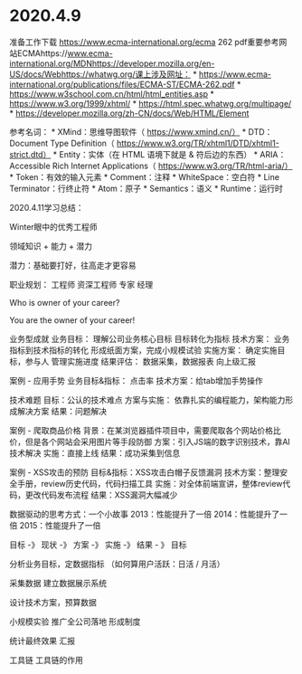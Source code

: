 # 2020.4.9
准备工作下载 https://www.ecma-international.org/ecma 262 pdf重要参考网站ECMAhttps://www.ecma-international.org/MDNhttps://developer.mozilla.org/en-US/docs/Webhttps://whatwg.org/课上涉及网址：
	* https://www.ecma-international.org/publications/files/ECMA-ST/ECMA-262.pdf
	* https://www.w3school.com.cn/html/html_entities.asp
	* https://www.w3.org/1999/xhtml/
	* https://html.spec.whatwg.org/multipage/
	* https://developer.mozilla.org/zh-CN/docs/Web/HTML/Element

参考名词：
	* XMind：思维导图软件（ https://www.xmind.cn/）
	* DTD：Document Type Definition（ https://www.w3.org/TR/xhtml1/DTD/xhtml1-strict.dtd）
	* Entity：实体（在 HTML 语境下就是 & 符后边的东西）
	* ARIA：Accessible Rich Internet Applications（ https://www.w3.org/TR/html-aria/）
	* Token：有效的输入元素
	* Comment：注释
	* WhiteSpace：空白符
	* Line Terminator：行终止符
	* Atom：原子
	* Semantics：语义
	* Runtime：运行时

2020.4.11学习总结：

Winter眼中的优秀工程师

领域知识   +   能力    +   潜力

潜力：基础要打好，往高走才更容易


职业规划：
    工程师
        资深工程师
            专家
                经理

Who is owner of your career?

You are the owner of your career!


业务型成就
业务目标：
    理解公司业务核心目标
    目标转化为指标
技术方案：
    业务指标到技术指标的转化
    形成纸面方案，完成小规模试验
实施方案：
    确定实施目标，参与人
    管理实施进度
结果评估：
    数据采集，数据报表
    向上级汇报

案例 - 应用手势
业务目标&指标： 点击率
技术方案：给tab增加手势操作

技术难题
目标：公认的技术难点
方案与实施： 依靠扎实的编程能力，架构能力形成解决方案
结果：问题解决

案例 - 爬取商品价格
背景：在某浏览器插件项目中，需要爬取各个网站价格比价，但是各个网站会采用图片等手段防御
方案：引入JS端的数字识别技术，靠AI技术解决
实施：直接上线
结果：成功采集到信息

案例 - XSS攻击的预防
目标&指标：XSS攻击白帽子反馈漏洞
技术方案：整理安全手册，review历史代码，代码扫描工具
实施：对全体前端宣讲，整体review代码，更改代码发布流程
结果：XSS漏洞大幅减少

数据驱动的思考方式：一个小故事
2013：性能提升了一倍
2014：性能提升了一倍
2015：性能提升了一倍

目标 -》 现状 -》 方案 -》 实施 -》 结果 - 》 目标

分析业务目标，定数据指标
（如何算用户活跃：日活 / 月活）

采集数据
建立数据展示系统

设计技术方案，预算数据

小规模实验
推广全公司落地
形成制度

统计最终效果
汇报


工具链
工具链的作用
